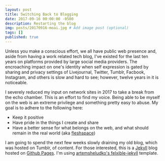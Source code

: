 ```yaml
---
layout: post
title: Switching Back to Blogging
date: 2017-09-16 00:00:00 -0500
description: Restarting the blog
img: posts/20170916-moai.jpg # Add image post (optional)
tags: []
published: true
---
```


Unless you make a conscious effort, we all have public web presence and, aside from having a work related tech blog, I've existed for the last ten years on platforms provided by large social media providers.  The encroaching impact on one's identity when self expression is gated by sharing and privacy settings of Livejournal, Twitter, Tumblr, Facbook, Instagram, and others is slow and hard to see; however, twelve years in it is noticeable.

I severely reduced my input on network sites in 2017 to take a break from the echo chamber.  This is an effort to find my voice.  Being able to be myself on the web is an extreme privilege and something pretty easy to abuse.  My goal is to adhere to the following here:

* Keep it positive
* Have pride in the things I create and share
* Have a better sense for what belongs on the web, and what should remain in the real world  \(aka <a href="http://www.urbandictionary.com/define.php?term=Fleshspace" target="_blank">fleshspace</a>\)

I am going to spend the next few weeks slowly draining my old blog, which was hosted on Tumblr, of content.  For those interested, this is a [Jekyll](https://jekyllrb.com/) blog hosted on [Github Pages](https://pages.github.com/).  I'm using [artemsheludko's felxible-jekyll](https://github.com/artemsheludko/flexible-jekyll) template.